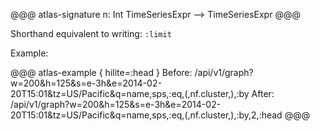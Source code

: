 @@@ atlas-signature
n: Int
TimeSeriesExpr
-->
TimeSeriesExpr
@@@

Shorthand equivalent to writing: `:limit`

Example:

@@@ atlas-example { hilite=:head }
Before: /api/v1/graph?w=200&h=125&s=e-3h&e=2014-02-20T15:01&tz=US/Pacific&q=name,sps,:eq,(,nf.cluster,),:by
After: /api/v1/graph?w=200&h=125&s=e-3h&e=2014-02-20T15:01&tz=US/Pacific&q=name,sps,:eq,(,nf.cluster,),:by,2,:head
@@@
